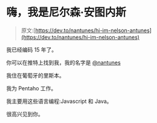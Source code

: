 # 嗨，我是尼尔森·安图内斯

> 原文:[https://dev.to/nantunes/hi-im-nelson-antunes](https://dev.to/nantunes/hi-im-nelson-antunes)

我已经编码 15 年了。

你可以在推特上找到我，我的名字是 [@nantunes](https://twitter.com/nantunes)

我住在葡萄牙的里斯本。

我为 Pentaho 工作。

我主要用这些语言编程:Javascript 和 Java。

很高兴见到你。